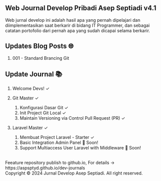 ## Web Journal Develop Pribadi Asep Septiadi v4.1
Web jurnal develop ini adalah hasil apa yang pernah dipelajari dan diimplementasikan saat berkarir di bidang IT Programmer, dan sebagai catatan portofolio dari pernah apa yang sudah dicapai selama berkarir.

## Updates Blog Posts :globe_with_meridians:
1. 001 - Standard Brancing Git

## Update Journal :books:	
1. Welcome Devs! ✓
2. Git Master ✓
   1. Konfigurasi Dasar Git ✓
   2. Init Project Git Local ✓
   3. Maintain Versioning via Control Pull Request (PR) ✓

3. Laravel Master ✓
   1. Membuat Project Laravel - Starter ✓
   2. Basic Integration Admin Panel 🚧 Soon!
   3. Support Multiaccess User Laravel with Middleware 🚧 Soon!
   
<br />
Feeature repository publish to github.io, For details → https://aspsptyd.github.io/dev-journals

<br />
Copyright © 2024 Jurnal Develop Asep Septiadi. All right reserved.
